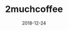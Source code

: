 ---
layout: site
title: "2muchcoffee"
date: 2018-12-24
categories: [community]
version: 5.2.11
major: 5
minor: 2
patch: 11
slug: 2muchcoffee
link: https://2muchcoffee.com/
submitter: 2muchcoffeecom
permalink: /sites/:slug
---